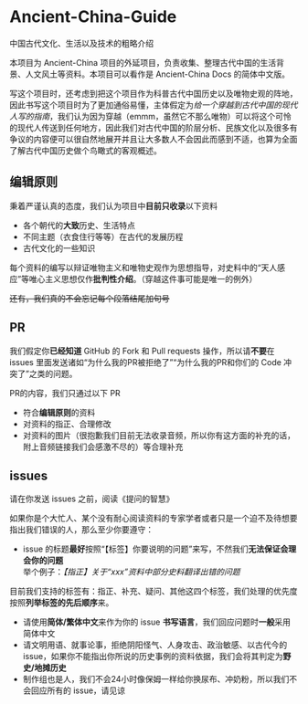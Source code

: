 # Ancient-China-Guide
中国古代文化、生活以及技术的粗略介绍

本项目为 Ancient-China 项目的外延项目，负责收集、整理古代中国的生活背景、人文风土等资料。本项目可以看作是 Ancient-China Docs 的简体中文版。

写这个项目时，还考虑到把这个项目作为科普古代中国历史以及唯物史观的阵地，因此书写这个项目时为了更加通俗易懂，主体假定为*给一个穿越到古代中国的现代人写的指南*，我们认为因为穿越（emmm，虽然它不那么唯物）可以将这个可怜的现代人传送到任何地方，因此我们对古代中国的阶层分析、民族文化以及很多有争议的内容便可以很自然地展开并且让大多数人不会因此而感到不适，也算为全面了解古代中国历史做个鸟瞰式的客观概述。

## 编辑原则

秉着严谨认真的态度，我们认为项目中**目前只收录**以下资料
* 各个朝代的**大致**历史、生活特点
* 不同主题（衣食住行等等）在古代的发展历程
* 古代文化的一些知识

每个资料的编写以辩证唯物主义和唯物史观作为思想指导，对史料中的“天人感应”等唯心主义思想仅作**批判性介绍**。（穿越这件事可能是唯一的例外）

~~还有，我们真的不会忘记每个段落结尾加句号~~

## PR

我们假定你**已经知道** GitHub 的 Fork 和 Pull requests 操作，所以请**不要**在 issues 里面发送诸如“为什么我的PR被拒绝了”“为什么我的PR和你们的 Code 冲突了”之类的问题。

PR的内容，我们只通过以下 PR
* 符合**编辑原则**的资料
* 对资料的指正、合理修改
* 对资料的图片（很抱歉我们目前无法收录音频，所以你有这方面的补充的话，附上音频链接我们会感激不尽的）等合理补充

## issues

请在你发送 issues 之前，阅读《提问的智慧》

如果你是个大忙人、某个没有耐心阅读资料的专家学者或者只是一个迫不及待想要指出我们错误的人，那么至少你要遵守：
* issue 的标题**最好**按照“【标签】你要说明的问题”来写，不然我们**无法保证会理会你的问题**  
举个例子：*【指正】关于“xxx”资料中部分史料翻译出错的问题*

目前我们支持的标签有：指正、补充、疑问、其他这四个标签，我们处理的优先度按照**列举标签的先后顺序**来。
* 请使用**简体/繁体中文**来作为你的 issue **书写语言**，我们回应问题时**一般**采用简体中文
* 请文明用语、就事论事，拒绝阴阳怪气、人身攻击、政治敏感、以古代今的 issue，如果你不能指出你所说的历史事例的资料依据，我们会将其判定为**野史/地摊历史**
* 制作组也是人，我们不会24小时像保姆一样给你换尿布、冲奶粉，所以我们不会回应所有的 issue，请见谅